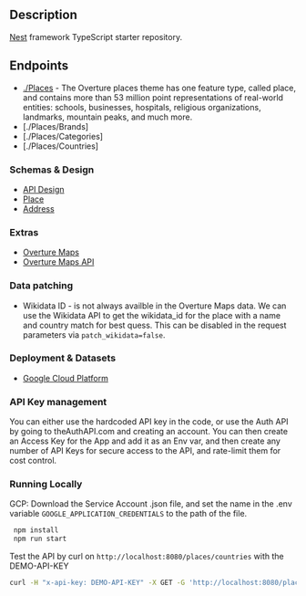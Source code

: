 ## Description

[Nest](https://github.com/nestjs/nest) framework TypeScript starter repository.

## Endpoints

- [./Places](https://docs.overturemaps.org/guides/places/) - The Overture places theme has one feature type, called place, and contains more than 53 million point representations of real-world entities: schools, businesses, hospitals, religious organizations, landmarks, mountain peaks, and much more.
- [./Places/Brands]
- [./Places/Categories]
- [./Places/Countries]

### Schemas & Design

- [API Design](./docs/api-design.md)
- [Place](https://docs.overturemaps.org/schema/reference/places/place/)
- [Address](https://docs.overturemaps.org/schema/reference/addresses/address/)

### Extras

- [Overture Maps](https://overturemaps.org/)
- [Overture Maps API](https://docs.overturemaps.org/)

### Data patching

- Wikidata ID - is not always availble in the Overture Maps data. We can use the Wikidata API to get the wikidata_id for the place with a name and country match for best quess. This can be disabled in the request parameters via `patch_wikidata=false`.

### Deployment & Datasets

- [Google Cloud Platform](./docs/google-cloud-platform.md)


### API Key management

You can either use the hardcoded API key in the code, or use the Auth API by going to theAuthAPI.com and creating an account. You can then create an Access Key for the App and add it as an Env var, and then create any number of API Keys for secure access to the API, and rate-limit them for cost control.


### Running Locally

GCP: Download the Service Account .json file, and set the name in the .env variable `GOOGLE_APPLICATION_CREDENTIALS` to the path of the file.

```bash
 npm install
 npm run start
```

Test the API by curl on `http://localhost:8080/places/countries` with the DEMO-API-KEY

```bash
curl -H "x-api-key: DEMO-API-KEY" -X GET -G 'http://localhost:8080/places/brands' -d 'country=AU'
```
